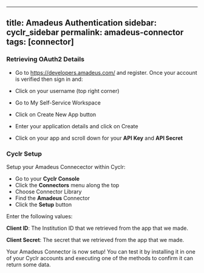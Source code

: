 ---
 title: Amadeus Authentication
 sidebar: cyclr_sidebar
 permalink: amadeus-connector
 tags: [connector]
 ---

 ### Retrieving OAuth2 Details

 * Go to https://developers.amadeus.com/ and register. Once your account is verified then sign in and:

 * Click on your username (top right corner)
 * Go to My Self-Service Workspace
 * Click on Create New App button
 * Enter your application details and click on Create
 * Click on your app and scroll down for your **API Key** and **API Secret**

 ### Cyclr Setup

 Setup your Amadeus Connecector within Cyclr:

 *   Go to your **Cyclr Console**
 *   Click the **Connectors** menu along the top
 *   Choose Connector Library
 *   Find the **Amadeus** Connector
 *   Click the **Setup** button

 Enter the following values:

 **Client ID**:  The Institution ID that we retrieved from the app that we made.

 **Client Secret**:  The secret that we retrieved from the app that we made.


 Your Amadeus Connector is now setup! You can test it by installing it in one of your Cyclr accounts and executing one of the methods to confirm it can return some data.
